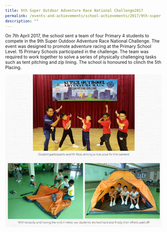 ```yaml
---
title: 9th Super Outdoor Adventure Race National Challenge2017
permalink: /events-and-achievements/school-achievements/2017/9th-super-outdoor-adventure-race/
description: ""
---
```

On 7th April 2017, the school sent a team of four Primary 4 students to compete in the 9th Super Outdoor Adventure Race National Challenge. The event was designed to promote adventure racing at the Primary School Level. 15 Primary Schools participated in the challenge. The team was required to work together to solve a series of physically challenging tasks such as tent pitching and zip lining. The school is honoured to clinch the 5th Placing.

![](/images/race2017.png)


